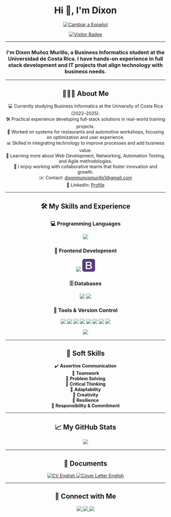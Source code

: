 <h1 align="center">Hi 👋, I'm Dixon</h1>

<p align="center">
  <a href="README.es.md">
    <img src="https://img.shields.io/badge/🌐 Cambiar a Español-blue?style=for-the-badge" alt="Cambiar a Español"/>
  </a>
</p>

<p align="center">
  <a href="https://github.com/Dixon1805">
    <img alt="Visitor Badge" src="https://visitor-badge.laobi.icu/badge?page_id=Dixon1805.Dixon1805">
  </a>
</p>

---

<h3 align="center">I'm Dixon Muñoz Murillo, a Business Informatics student at the Universidad de Costa Rica. I have hands-on experience in full stack development and IT projects that align technology with business needs.</h3>

---

<h2 align="center">👨🏻‍💻 About Me</h2>

<p align="center">
💻 Currently studying Business Informatics at the University of Costa Rica (2022–2025).<br>
🛠️ Practical experience developing full-stack solutions in real-world training projects.<br>
💼 Worked on systems for restaurants and automotive workshops, focusing on optimization and user experience.<br>
📊 Skilled in integrating technology to improve processes and add business value.<br>
🌱 Learning more about Web Development, Networking, Automation Testing, and Agile methodologies.<br>
🤝 I enjoy working with collaborative teams that foster innovation and growth.<br>
✉️ Contact: <a href="mailto:dixonmunosmurillo1@gmail.com">dixonmunosmurillo1@gmail.com</a><br>
🔗 LinkedIn: <a href="https://www.linkedin.com/in/dixon-mu%C3%B1oz-murillo-597ab5362/">Profile</a>
</p>

---

<h2 align="center">🛠️ My Skills and Experience</h2>

<h3 align="center">💻 Programming Languages</h3>
<p align="center">
  <img src="https://skillicons.dev/icons?i=html,java,py,nodejs&perline=14" />
</p>

<h3 align="center">🎨 Frontend Development</h3>
<p align="center">
  <img src="https://skillicons.dev/icons?i=react,ts,laravel,angular,vue,css,html,materialui&perline=14"/>
  <img height="40" width="40" src="https://raw.githubusercontent.com/github/explore/main/topics/bootstrap/bootstrap.png">
</p>

<h3 align="center">🗄️ Databases</h3>
<p align="center">
  <img src="https://img.shields.io/badge/Azure_SQL_DB-0078D4?style=for-the-badge&logo=microsoftazure&logoColor=white"/>
  <img src="https://skillicons.dev/icons?i=mysql" />
</p>

<h3 align="center">🧰 Tools & Version Control</h3>
<p align="center">
  <img src="https://img.shields.io/badge/SonarQube-4E9BCD?style=for-the-badge&logo=sonarqube&logoColor=white"/>
  <img src="https://img.shields.io/badge/Selenium-43B02A?style=for-the-badge&logo=selenium&logoColor=white"/>
  <img src="https://img.shields.io/badge/Eclipse-FE7A16?style=for-the-badge&logo=eclipse&logoColor=white"/>
  <img src="https://img.shields.io/badge/jira-%230A0FFF?style=for-the-badge&logo=jira&logoColor=white"/>
  <img src="https://img.shields.io/badge/-Jest-000?&logo=Jest"/>
  <img src="https://img.shields.io/badge/-Cypress-000?&logo=Cypress"/>
  <img src="https://img.shields.io/badge/-Postman-000?&logo=Postman"/>
  <img src="https://img.shields.io/badge/Cisco_Packet_Tracer-1BA0D7?style=for-the-badge&logo=cisco&logoColor=white"/>
</p>

<p align="center">
  <img src="https://skillicons.dev/icons?i=git,figma,github,postman,vscode&perline=14" />
</p>

---

<h2 align="center">🧠 Soft Skills</h2>

<p align="center">
✔️ <strong>Assertive Communication</strong><br>
🤝 <strong>Teamwork</strong><br>
🧩 <strong>Problem Solving</strong><br>
🧠 <strong>Critical Thinking</strong><br>
🔄 <strong>Adaptability</strong><br>
🎨 <strong>Creativity</strong><br>
💪 <strong>Resilience</strong><br>
📌 <strong>Responsibility & Commitment</strong>
</p>

---

<h2 align="center">📈 My GitHub Stats</h2>

<p align="center">
  <img src="https://github-readme-stats.vercel.app/api/top-langs/?username=Dixon1805&layout=compact&theme=react&hide_border=true&bg_color=1F222E&title_color=F85D7F&icon_color=F8D866" height="180px"/>
</p>

---

<h2 align="center">📎 Documents</h2>
<p align="center">
  <a href="https://drive.google.com/file/d/18C0z45rh4_ko1Zdc10nKcVcSgs5Z8Jd6/view?usp=sharing" target="_blank">
    <img src="https://img.shields.io/badge/📄 CV (English)-orange?style=for-the-badge" alt="CV English">
  </a>
  <a href="https://drive.google.com/file/d/1iICKHDKisZDoXx8CE4vQd4Ww2Tpbx9jq/view?usp=sharing" target="_blank">
    <img src="https://img.shields.io/badge/✉️ Cover Letter (English)-green?style=for-the-badge" alt="Cover Letter English">
  </a>
</p>

---

<h2 align="center">🤝 Connect with Me</h2>

<p align="center">
  <a href="mailto:dixonmunosmurillo1@gmail.com" target="_blank">
    <img src="https://img.shields.io/badge/Gmail-D14836?style=for-the-badge&logo=gmail&logoColor=white"/>
  </a>
  <a href="https://www.linkedin.com/in/dixon-mu%C3%B1oz-murillo-597ab5362/" target="_blank">
    <img src="https://img.shields.io/badge/LinkedIn-0A66C2?style=for-the-badge&logo=linkedin&logoColor=white"/>
  </a>
  <a href="https://wa.me/50683267976" target="_blank">
    <img src="https://img.shields.io/badge/WhatsApp-25D366?style=for-the-badge&logo=whatsapp&logoColor=white"/>
  </a>
</p>
